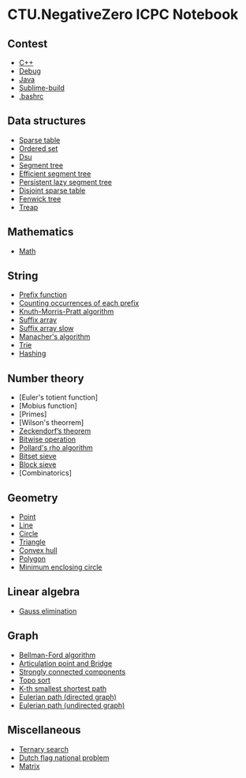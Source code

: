 # CTU.NegativeZero ICPC Notebook

## Contest

- [C++](src/contest/template.h)
- [Debug](src/contest/debug.h)
- [Java](src/contest/template.java)
- [Sublime-build](src/contest/build-system-c%2B%2B17.sublime-build)
- [.bashrc](src/contest/.bashrc)

## Data structures

- [Sparse table](src/data-structures/sparse_table.h)
- [Ordered set](src/data-structures/ordered_set.h)
- [Dsu](src/data-structures/dsu.h)
- [Segment tree](src/data-structures/segment_tree.h)
- [Efficient segment tree](src/data-structures/efficient_segment_tree.h)
- [Persistent lazy segment tree](src/data-structures/persistent_lazy_segment_tree.h)
- [Disjoint sparse table](src/data-structures/disjoint_sparse_table.h)
- [Fenwick tree](src/data-structures/fenwick_tree.h)
- [Treap](src/data-structures/implicit_treap.h)

## Mathematics

- [Math](src/mathematics)

## String

- [Prefix function](src/string/prefix_function.h)
- [Counting occurrences of each prefix](src/string/couting_occurrences_of_prefix.h)
- [Knuth-Morris-Pratt algorithm](src/string/KMP.h)
- [Suffix array](src/string/suffix_array.h)
- [Suffix array slow](src/string/suffix_array_slow.h)
- [Manacher's algorithm](src/string/manacher.h)
- [Trie](src/string/trie.h)
- [Hashing](src/string/hash61.h)

## Number theory

- [Euler's totient function]
- [Mobius function]
- [Primes]
- [Wilson's theorrem]
- [Zeckendorf’s theorem](src/number-theory/zeckendorf_theorem.h)
- [Bitwise operation](src/number-theory/mask.h)
- [Pollard's rho algorithm](src/number-theory/pollard_rho.h)
- [Bitset sieve](src/number-theory/bitset_sieve.h)
- [Block sieve](src/number-theory/block_sieve.h)
- [Combinatorics]

## Geometry

- [Point](src/geometry/point.h)
- [Line](src/geometry/line.h)
- [Circle](src/geometry/circle.h)
- [Triangle](src/geometry/triangle.h)
- [Convex hull](src/geometry/convex_hull.h)
- [Polygon](src/geometry/polygon.h)
- [Minimum enclosing circle](src/geometry/minimum_enclosing_circle.h)

## Linear algebra

- [Gauss elimination](src/linear-algebra/gauss_elimination.h)

## Graph

- [Bellman-Ford algorithm](src/graph/bellman_ford.h)
- [Articulation point and Bridge](src/graph/articulation_point_and_bridge.h)
- [Strongly connected components](src/graph/scc.h)
- [Topo sort](src/graph/topo_sort.h)
- [K-th smallest shortest path](src/graph/k_smallest_shortest_path.h)
- [Eulerian path (directed graph)](src/graph/eulerian_path_directed.h)
- [Eulerian path (undirected graph)](src/graph/eulerian_path_undirected.h)

## Miscellaneous

- [Ternary search](src/misc/ternary_search.h)
- [Dutch flag national problem](src/misc/dutch_flag_national_problem.h)
- [Matrix](src/misc/matrix.h)
